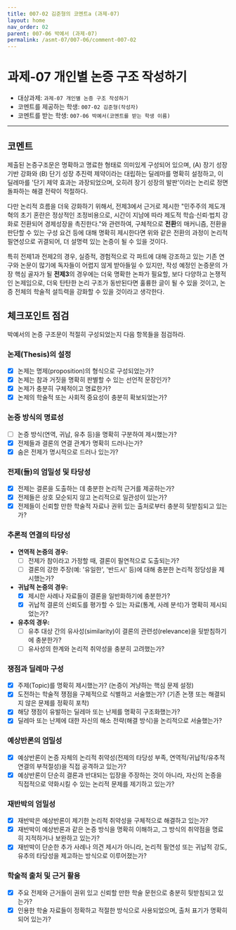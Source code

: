 ```yaml
---
title: 007-02 김준형의 코멘트a (과제-07) 
layout: home
nav_order: 02
parent: 007-06 박예서 (과제-07)
permalink: /asmt-07/007-06/comment-007-02
---
```


# 과제-07 개인별 논증 구조 작성하기

- 대상과제: `과제-07 개인별 논증 구조 작성하기`
- 코멘트를 제공하는 학생: `007-02 김준형(작성자)` 
- 코멘트를 받는 학생: `007-06 박예서(코멘트를 받는 학생 이름)` 

---

## 코멘트

제출된 논증구조문은 명확하고 명료한 형태로 의미있게 구성되어 있으며, (A) 장기 성장 기반 강화와 (B) 단기 성장 추진력 제약이라는 대립하는 딜레마를 명확히 설정하고, 이 딜레마를 '단기 제약 효과는 과장되었으며, 오히려 장기 성장의 발판'이라는 논리로 정면 돌파하는 해결 전략이 적절하다. 

다만 논리적 흐름을 더욱 강화하기 위해서, 전제3에서 근거로 제시한 "민주주의 제도개혁의 초기 혼란은 정상적인 조정비용으로, 시간이 지남에 따라 제도적 학습·신뢰·법치 강화로 전환되어 경제성장을 촉진한다."와 관련하여, 구체적으로 **전환**의 매커니즘, 전환을 판단할 수 있는 구성 요건 등에 대해 명확히 제시한다면 위와 같은 전환의 과정이 논리적 필연성으로 귀결되어, 더 설명력 있는 논증이 될 수 있을 것이다. 

특히 전제1과 전제2의 경우, 실증적, 경험적으로 각 파트에 대해 강조하고 있는 기존 연구와 논문이 많기에 독자들이 어렵지 않게 받아들일 수 있지만, 작성 예정인 논증문의 가장 핵심 골자가 될 **전제3**의 경우에는 더욱 명확한 논파가 필요할, 보다 다양하고 논쟁적인 논제임으로, 더욱 탄탄한 논리 구조가 동반된다면 훌륭한 글이 될 수 있을 것이고, 논증 전체의 학술적 설득력을 강화할 수 있을 것이라고 생각한다. 

## 체크포인트 점검

박예서의 논증 구조문이 적절히 구성되었는지 다음 항목들을 점검하라.

### **논제(Thesis)의 설정**
- [x] 논제는 명제(proposition)의 형식으로 구성되었는가?
- [x] 논제는 참과 거짓을 명확히 판별할 수 있는 선언적 문장인가?
- [x] 논제가 충분히 구체적이고 명료한가?
- [x] 논제의 학술적 또는 사회적 중요성이 충분히 확보되었는가?

### **논증 방식의 명료성**
- [ ] 논증 방식(연역, 귀납, 유추 등)을 명확히 구분하여 제시했는가?
- [x] 전제들과 결론의 연결 관계가 명확히 드러나는가?
- [x] 숨은 전제가 명시적으로 드러나 있는가?

### **전제(들)의 엄밀성 및 타당성**
- [x] 전제는 결론을 도출하는 데 충분한 논리적 근거를 제공하는가?
- [x] 전제들은 상호 모순되지 않고 논리적으로 일관성이 있는가?
- [x] 전제들이 신뢰할 만한 학술적 자료나 권위 있는 출처로부터 충분히 뒷받침되고 있는가?

### **추론적 연결의 타당성**
- **연역적 논증의 경우:**
  - [ ] 전제가 참이라고 가정할 때, 결론이 필연적으로 도출되는가?
  - [ ] 결론의 강한 주장(예: '유일한', '반드시' 등)에 대해 충분한 논리적 정당성을 제시했는가?

- **귀납적 논증의 경우:**
  - [x] 제시한 사례나 자료들이 결론을 일반화하기에 충분한가?
  - [x] 귀납적 결론의 신뢰도를 평가할 수 있는 자료(통계, 사례 분석)가 명확히 제시되었는가?

- **유추의 경우:**
  - [ ] 유추 대상 간의 유사성(similarity)이 결론의 관련성(relevance)을 뒷받침하기에 충분한가?
  - [ ] 유사성의 한계와 논리적 취약성을 충분히 고려했는가?

### **쟁점과 딜레마 구성**
- [x] 주제(Topic)를 명확히 제시했는가? (논증이 겨냥하는 핵심 문제 설정)
- [x] 도전하는 학술적 쟁점을 구체적으로 식별하고 서술했는가? (기존 논쟁 또는 해결되지 않은 문제를 정확히 포착)
- [x] 해당 쟁점이 유발하는 딜레마 또는 난제를 명확히 구조화했는가?
- [x] 딜레마 또는 난제에 대한 자신의 해소 전략(해결 방식)을 논리적으로 서술했는가?

### **예상반론의 엄밀성**
- [x] 예상반론이 논증 자체의 논리적 취약성(전제의 타당성 부족, 연역적/귀납적/유추적 연결의 부적절성)을 직접 공격하고 있는가?
- [x] 예상반론이 단순히 결론과 반대되는 입장을 주장하는 것이 아니라, 자신의 논증을 직접적으로 약화시킬 수 있는 논리적 문제를 제기하고 있는가?

### **재반박의 엄밀성**
- [x] 재반박은 예상반론이 제기한 논리적 취약성을 구체적으로 해결하고 있는가?
- [x] 재반박이 예상반론과 같은 논증 방식을 명확히 이해하고, 그 방식의 취약점을 명료히 지적하거나 보완하고 있는가?
- [x] 재반박이 단순한 추가 사례나 의견 제시가 아니라, 논리적 필연성 또는 귀납적 강도, 유추의 타당성을 제고하는 방식으로 이루어졌는가?

### **학술적 출처 및 근거 활용**
- [x] 주요 전제와 근거들이 권위 있고 신뢰할 만한 학술 문헌으로 충분히 뒷받침되고 있는가?
- [x] 인용한 학술 자료들이 정확하고 적절한 방식으로 사용되었으며, 출처 표기가 명확히 되어 있는가?
